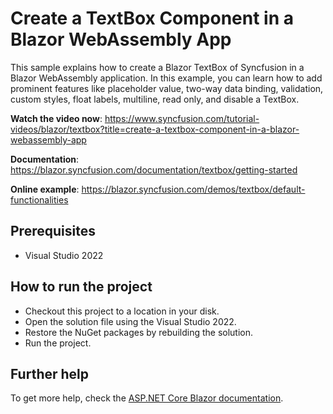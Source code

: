 # Create a TextBox Component in a Blazor WebAssembly App

This sample explains how to create a Blazor TextBox of Syncfusion in a Blazor WebAssembly application. In this example, you can learn how to add prominent features like placeholder value, two-way data binding, validation, custom styles, float labels, multiline, read only, and disable a TextBox.

**Watch the video now**: https://www.syncfusion.com/tutorial-videos/blazor/textbox?title=create-a-textbox-component-in-a-blazor-webassembly-app

**Documentation**: https://blazor.syncfusion.com/documentation/textbox/getting-started

**Online example**: https://blazor.syncfusion.com/demos/textbox/default-functionalities

## Prerequisites

* Visual Studio 2022

## How to run the project

* Checkout this project to a location in your disk.
* Open the solution file using the Visual Studio 2022.
* Restore the NuGet packages by rebuilding the solution.
* Run the project.

## Further help

To get more help, check the [ASP.NET Core Blazor documentation](https://docs.microsoft.com/en-us/aspnet/core/blazor).
